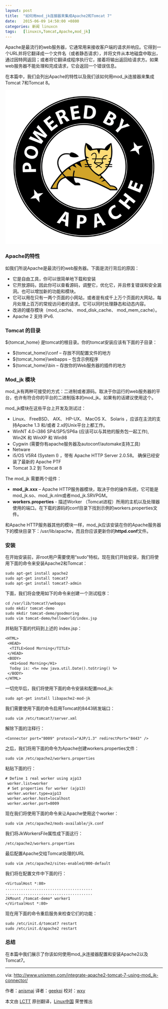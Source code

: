 ```yaml
---
layout: post
title:	"如何用mod_jk连接器来集成Apache2和Tomcat 7"
date:	2015-06-09 14:50:00 +0800 
categories:	新闻 linuxcn 
tags:	[linuxcn,Tomcat,Apache,mod_jk]
---
```



Apache是最流行的web服务器，它通常用来接收客户端的请求并响应。它得到一个URL并将它翻译成一个文件名（或者静态请求），并将文件从本地磁盘中取出，通过因特网返回；或者将它翻译成程序执行它，接着将输出返回给请求方。如果web服务器不能处理和完成请求，它会返回一个错误信息。


在本篇中，我们会列出Apache的特性以及我们该如何用mod\_jk连接器来集成Tomcat 7和Tomcat 8。


![](/Asserts/Images/album/201506/08/235733m0mdzosfom0i5zkf.png)


### Apache的特性


如我们所说Apache是最流行的web服务器。下面是流行背后的原因：


* 它是自由工具，你可以很简单地下载和安装
* 它开放源码，因此你可以查看源码，调整它，优化它，并且修复错误和安全漏洞。也可以增加新的功能和模块。
* 它可以用在只有一两个页面的小网站，或者是有成千上万个页面的大网站，每月处理上百万的常规访问者的请求。它可以同时处理静态和动态内容。
* 改进的缓存模块（mod\_cache、 mod\_disk\_cache、 mod\_mem\_cache）。
* Apache 2 支持 IPv6.


### Tomcat 的目录


${tomcat\_home} 是tomcat的根目录。你的tomcat安装应该有下面的子目录：


* ${tomcat\_home}\conf – 存放不同配置文件的地方
* ${tomcat\_home}\webapps – 包含示例程序
* ${tomcat\_home}\bin – 存放你的Web服务器的插件的地方


### Mod\_jk 模块


mod\_jk有两种可接受的方式：二进制或者源码。取决于你运行的web服务器的平台，也许有符合你的平台的二进制版本的mod\_jk。如果有的话建议使用这个。


mod\_jk模块在这些平台上开发及测试过：


* Linux、 FreeBSD、 AIX、 HP-UX、 MacOS X、 Solaris ，应该在主流的支持Apache 1.3 和/或者 2.x的Unix平台上都工作。
* WinNT 4.0-i386 SP4/SP5/SP6a (应该可以与其他的服务包一起工作), Win2K 和 WinXP 和 Win98
* Cygwin (需要你有apache服务器及autoconf/automake支持工具)
* Netware
* i5/OS V5R4 (System I) ，带有 Apache HTTP Server 2.0.58。 确保已经安装了最新的 Apache PTF
* Tomcat 3.2 到 Tomcat 8


The mod\_jk 需要两个组件：


* **mod\_jk.xxx** – Apache HTTP服务器模块，取决于你的操作系统，它可能是mod\_jk.so、mod\_jk.nlm或者mod\_jk.SRVPGM。
* **workers.properties** - 描述Worker （Tomcat进程）所用的主机以及处理器使用的端口。在下载的源码的conf目录下找到示例的workers.properties文件。


和Apache HTTP服务器其他的模块一样，mod\_jk应该安装在你的Apache服务器下的模块目录下：/usr/lib/apache，而且你应该更新你的**httpd.conf**文件。


### 安装


在开始安装前，非root用户需要使用“sudo”特权。现在我们开始安装，我们将使用下面的命令来安装Apache2和Tomcat：



```
sudo apt-get install apache2    
sudo apt-get install tomcat7
sudo apt-get install tomcat7-admin

```

下面，我们将会使用如下的命令来创建一个测试程序：



```
cd /var/lib/tomcat7/webapps
sudo mkdir tomcat-demo
sudo mkdir tomcat-demo/goodmoring
sudo vim tomcat-demo/helloworld/index.jsp

```

并粘贴下面的代码到上述的 index.jsp：



```
<HTML> 
 <HEAD>  
  <TITLE>Good Morning</TITLE> 
 </HEAD> 
 <BODY>  
  <H1>Good Morning</H1>   
  Today is: <%= new java.util.Date().toString() %> 
 </BODY>
</HTML>

```

一切完毕后，我们将使用下面的命令安装和配置mod\_jk:



```
sudo apt-get install libapache2-mod-jk

```

我们需要使用下面的命令启用Tomcat的8443转发端口：



```
sudo vim /etc/tomcat7/server.xml

```

解除下面的注释行：



```
<Connector port="8009" protocol="AJP/1.3" redirectPort="8443" />

```

之后，我们将用下面的命令为Apache创建workers.properties文件：



```
sudo vim /etc/apache2/workers.properties

```

粘贴下面的行：



```
# Define 1 real worker using ajp13 
 worker.list=worker 
 # Set properties for worker (ajp13) 
 worker.worker.type=ajp13 
 worker.worker.host=localhost
 worker.worker.port=8009

```

现在我们将使用下面的命令来让Apache使用这个worker：



```
sudo vim /etc/apache2/mods-available/jk.conf

```

我们将JkWorkersFile属性成下面这行：



```
/etc/apache2/workers.properties

```

最后配置Apache交给Tomcat处理的URL



```
sudo vim /etc/apache2/sites-enabled/000-default

```

我们将在配置文件中下面的行：



```
<VirtualHost *:80>
.......................................
.......................................
JkMount /tomcat-demo* worker1
</VirtualHost *:80>

```

现在用下面的命令重启服务来检查它们的功能：



```
sudo /etc/init.d/tomcat7 restart
sudo /etc/init.d/apache2 restart

```

### 总结


在本篇中我们展示了你该如何使用mod\_jk连接器配置和安装Apache2以及Tomcat7。




---


via: <http://www.unixmen.com/integrate-apache2-tomcat-7-using-mod_jk-connector/>


作者：[anismaj](http://www.unixmen.com/author/anis/) 译者：[geekpi](https://github.com/geekpi) 校对：[wxy](https://github.com/wxy)


本文由 [LCTT](https://github.com/LCTT/TranslateProject) 原创翻译，[Linux中国](http://linux.cn/) 荣誉推出
